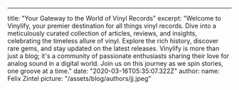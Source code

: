 ---
title: "Your Gateway to the World of Vinyl Records"
excerpt: "Welcome to Vinylify, your premier destination for all things vinyl records. Dive into a meticulously curated collection of articles, reviews, and insights, celebrating the timeless allure of vinyl. Explore the rich history, discover rare gems, and stay updated on the latest releases. Vinylify is more than just a blog; it's a community of passionate enthusiasts sharing their love for analog sound in a digital world. Join us on this journey as we spin stories, one groove at a time."
date: "2020-03-16T05:35:07.322Z"
author:
  name: Felix Zintel
  picture: "/assets/blog/authors/jj.jpeg"
